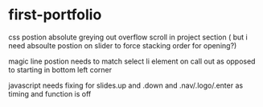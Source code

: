# first-portfolio

css postion absolute greying out overflow scroll in project section ( but i need absoulte postion on slider to force stacking order for opening?)

magic line postion needs to match select li element on call out as opposed to starting in bottom left corner

javascript needs fixing for slides.up and .down and .nav/.logo/.enter as timing and function is off
